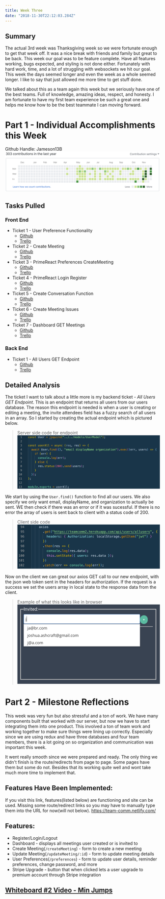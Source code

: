 ```yaml
---
title: Week Three
date: "2018-11-30T22:12:03.284Z"
---
```


## Summary
The actual 3rd week was Thanksgiving week so we were fortunate enough to get that week off. It was a nice break with friends and family but great to be back. This week our goal was to be feature complete. Have all features working, bugs expected, and styling is not done either. Fortunately with hard work, time, and a lot of struggling with websockets we hit our goal. This week the days seemed longer and even the week as a whole seemed longer. I like to say that just allowed me more time to get stuff done.

We talked about this as a team again this week but we seriously have one of the best teams. Full of knowledge, amazing ideas, respect, and honesty. I am fortunate to have my first team experience be such a great one and helps me know how to be the best teammate I can moving forward.

# Part 1 - Individual Accomplishments this Week
Github Handle: Jameson13B
![Github Graph](./graph.png)

## Tasks Pulled

### Front End
* Ticket 1 - User Preference Functionality
  * [Github](https://github.com/Lambda-School-Labs/Labs8-TeamComms/pull/48)
  * [Trello](https://trello.com/c/LJp9HgUP)
* Ticket 2 - Create Meeting
  * [Github](https://github.com/Lambda-School-Labs/Labs8-TeamComms/pull/53)
  * [Trello](https://trello.com/c/opIBwlgb)
* Ticket 3 - PrimeReact Preferences CreateMeeting
  * [Github](https://github.com/Lambda-School-Labs/Labs8-TeamComms/pull/56)
  * [Trello](https://trello.com/c/xvPGy0tx)
* Ticket 4 - PrimeReact Login Register
  * [Github](https://github.com/Lambda-School-Labs/Labs8-TeamComms/pull/61)
  * [Trello](https://trello.com/c/kuecJvXF)
* Ticket 5 - Create Conversation Function
  * [Github](https://github.com/Lambda-School-Labs/Labs8-TeamComms/pull/63)
  * [Trello](https://trello.com/c/c3TE0iVk)
* Ticket 6 - Create Meeting Issues
  * [Github](https://github.com/Lambda-School-Labs/Labs8-TeamComms/pull/64)
  * [Trello](https://trello.com/c/0JrL7icD)
* Ticket 7 - Dashboard GET Meetings
  * [Github](https://github.com/Lambda-School-Labs/Labs8-TeamComms/pull/68)
  * [Trello](https://trello.com/c/bNc5y03K)

### Back End
* Ticket 1 - All Users GET Endpoint
  * [Github](https://github.com/Lambda-School-Labs/Labs8-TeamComms/pull/58)
  * [Trello](https://trello.com/c/sYdTrvKv)

## Detailed Analysis
The ticket I want to talk about a little more is my backend ticket - *All Users GET Endpoint*. This is an endpoint that returns all users from our users database. The reason this endpoint is needed is when a user is creating or editing a meeting, the invite attendees field has a fuzzy search of all users in an array. So I started by creating the actual endpoint which is pictured below.

> Server side code for endpoint
> ![Server Code](./server_code.png)

We start by using the `User.find()` function to find all our users. We also specify we only want email, displayName, and organization to actually be sent. WE then check if there was an error or if it was sucessful. If there is no error the array of users is sent back to client with a status code of 200.

> Client side code
> ![Client Code](./client_code.png)

Now on the client we can great our axios GET call to our new endpoint, with the json web token sent in the headers for authorization. If the request is a success we set the users array in local state to the response data from the client.

> Example of what this looks like in browser
> ![Display Example](./display_example.png)

# Part 2 - Milestone Reflections
This week was very fun but also stressful and a ton of work. We have many components built that worked with our server, but now we have to start integrating them into one product. This involved a ton of team work and working together to make sure things were lining up correctly. Especially since we are using redux and have three databases and four team members, there is a lot going on so organization and communication was important this week.

It went really smooth since we were prepared and ready. The only thing we didn't finish is the route/redirects from page to page. Some pages have them but some do not. Besides that its working quite well and wont take much more time to implement that.

## Features Have Been Implemented:
If you visit this link, features(listed below) are functioning and site can be used. Missing some route/redirect links so you may have to manually type them into the URL for now(will not below).
https://team-comm.netlify.com/

## Features:
- Register/Login/Logout
- Dashboard - displays all meetings user created or is invited to
- Create Meeting(`/createMeeting`) - form to create a new meeting
- Update Meeting(`/updateMeeting/:id`) - form to update meeting details
- User Preferences(`/preferences`) - form to update user details, reminder preferences, change password, and more
- Stripe Upgrade - button that when clicked lets a user upgrade to premium account through Stripe integration

## [Whiteboard #2 Video - Min Jumps](https://youtu.be/YuYZ475fL04)